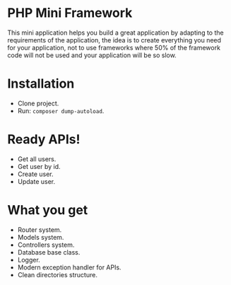 # PHP Mini Framework

This mini application helps you build a great application by adapting to the requirements of the application, the idea is to create everything you need for your application, not to use frameworks where 50% of the framework code will not be used and your application will be so slow.

# Installation
  - Clone project.
  - Run: `composer dump-autoload`.

# Ready APIs!
  - Get all users.
  - Get user by id.
  - Create user.
  - Update user.

# What you get
  - Router system.
  - Models system.
  - Controllers system.
  - Database base class.
  - Logger.
  - Modern exception handler for APIs.
  - Clean directories structure.
